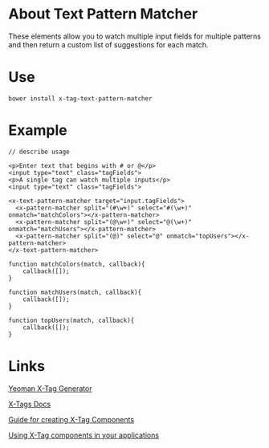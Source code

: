 # About Text Pattern Matcher
These elements allow you to watch multiple input fields for multiple patterns and then return a custom list of suggestions for each match.

# Use
```
bower install x-tag-text-pattern-matcher
```
# Example

```
// describe usage

<p>Enter text that begins with # or @</p>
<input type="text" class="tagFields">
<p>A single tag can watch multiple inputs</p>
<input type="text" class="tagFields">

<x-text-pattern-matcher target="input.tagFields">
  <x-pattern-matcher split="(#\w+)" select="#(\w+)" onmatch="matchColors"></x-pattern-matcher>
  <x-pattern-matcher split="(@\w+)" select="@(\w+)" onmatch="matchUsers"></x-pattern-matcher>
  <x-pattern-matcher split="(@)" select="@" onmatch="topUsers"></x-pattern-matcher>
</x-text-pattern-matcher>

function matchColors(match, callback){
	callback([]);
}

function matchUsers(match, callback){
	callback([]);
}

function topUsers(match, callback){
	callback([]);
}

```



# Links

[Yeoman X-Tag Generator](https://github.com/x-tag/yo-x-tag-generator)

[X-Tags Docs](http://x-tags.org/docs)

[Guide for creating X-Tag Components](https://github.com/x-tag/core/wiki/Creating-X-Tag-Components)

[Using X-Tag components in your applications](https://github.com/x-tag/core/wiki/Using-our-Web-Components-in-Your-Application)


